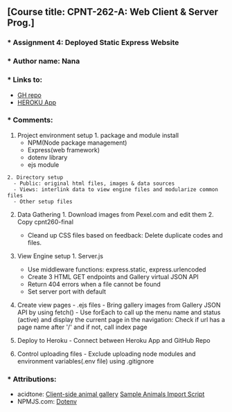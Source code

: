 ## [Course title: CPNT-262-A: Web Client & Server Prog.]

### * Assignment 4: Deployed Static Express Website 
### * Author name: Nana

### * Links to:
  + [GH repo](https://github.com/CreativeNana/cpnt262-a4)
  + [HEROKU App](https://nana-cpnt262-a4.herokuapp.com/)

### * Comments: 
  1. Project environment setup
    1. package and module install 
      - NPM(Node package management)
      - Express(web framework)
      - dotenv library
      - ejs module

    2. Directory setup
      - Public: original html files, images & data sources
      - Views: interlink data to view engine files and modularize common files
      - Other setup files


  2. Data Gathering
    1. Download images from Pexel.com and edit them
    2. Copy cpnt260-final 
      - Cleand up CSS files based on feedback: Delete duplicate codes and files.


  3. View Engine setup 
    1. Server.js
      - Use middleware functions: express.static, express.urlencoded
      - Create 3 HTML GET endpoints and Gallery virtual JSON API
      - Return 404 errors when a file cannot be found
      - Set server port with default


  4. Create view pages
    - .ejs files 
    - Bring gallery images from Gallery JSON API by using fetch()
    - Use forEach to call up the menu name and status (active) and display the current page in the navigation: Check if url has a page name after '/' and if not, call index page


  5. Deploy to Heroku
    - Connect between Heroku App and GitHub Repo


  6. Control uploading files 
    - Exclude uploading node modules and environment variables(.env file) using .gitignore

   
### * Attributions: 
  + acidtone: [Client-side animal gallery](https://github.com/sait-wbdv/in-class/tree/main/week09f/animal-fetch) [Sample Animals Import Script](https://github.com/sait-wbdv/in-class/tree/main/week10t/animals)
  + NPMJS.com: [Dotenv](https://www.npmjs.com/package/dotenv)